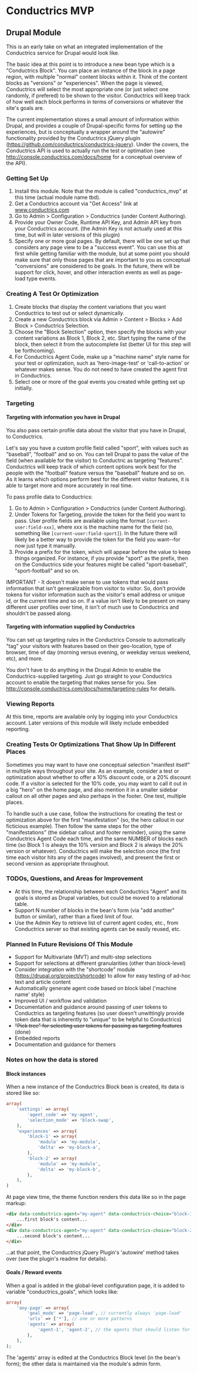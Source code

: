 # Conductrics MVP
## Drupal Module

This is an early take on what an integrated implementation of the Conductrics service for Drupal would look like.

The basic idea at this point is to introduce a new bean type which is a "Conductrics Block". You can place an instance of the block
in a page region, with multiple "normal" content blocks within it. Think of the content blocks as "versions" or "experiences". When the page is viewed, Conductrics will select the most appropriate one (or just select one randomly, if prefered) to be shown to the visitor. Conductrics will keep track of how well each block performs in terms of conversions or whatever the site's goals are.

The current implementation stores a small amount of information within Drupal, and provides a couple of Drupal-specific forms for setting up the experiences, but is conceptually a wrapper around the "autowire" functionality provided by the Conductrics jQuery plugin (https://github.com/conductrics/conductrics-jquery). Under the covers, the Conductrics API is used to actually run the test or optimation (see http://console.conductrics.com/docs/home for a conceptual overview of the API).

### Getting Set Up

1. Install this module. Note that the module is called "conductrics_mvp" at this time (actual module name tbd).
2. Get a Conductrics account via "Get Access" link at www.conductrics.com
3. Go to Admin > Configuration > Conductrics (under Content Authoring).
4. Provide your Owner Code, Runtime API Key, and Admin API key from your Conductrics account.
   (the Admin Key is not actually used at this time, but will in later versions of this plugin)
5. Specify one or more goal pages.
   By default, there will be one set up that considers any page view to be a "success event". You can use this at first while getting familiar with the module, but at some point you should make sure that only those pages that are important to you as conceptual "conversions" are considered to be goals.
   In the future, there will be support for click, hover, and other interaction events as well as page-load type events.

### Creating A Test Or Optimization

1. Create blocks that display the content variations that you want Conductrics to test out or select dynamically.
2. Create a new Conductrics block via Admin > Content > Blocks > Add Block > Conductrics Selection.
3. Choose the "Block Selection" option, then specify the blocks with your content variations as Block 1, Block 2, etc. Start typing the name of the block, then select it from the autocomplete list (better UI for this step will be forthcoming).
4. For Conductrics Agent Code, make up a "machine name" style name for your test or optimization, such as 'hero-image-test' or 'call-to-action' or whatever makes sense. You do not need to have created the agent first in Conductrics.
5. Select one or more of the goal events you created while getting set up initially.

### Targeting

#### Targeting with information you have in Drupal

You also pass certain profile data about the visitor that you have in Drupal, to Conductrics.

Let's say you have a custom profile field called "sport", with values such as "baseball", "football" and so on. You can tell Drupal to pass the value of the field (when available for the visitor) to Conductric as targeting "features". Conductrics will keep track of which content options work best for the people with the "football" feature versus the "baseball" feature and so on. As it learns which options perform best for the different visitor features, it is able to target more and more accurately in real time.

To pass profile data to Conductrics:
1. Go to Admin > Configuration > Conductrics (under Content Authoring).
2. Under Tokens for Targeting, provide the token for the field you want to pass. User profile fields are available using the format `[current-user:field-xxx]`, where xxx is the machine name for the field (so, something like `[current-user:field-sport]`). In the future there will likely be a better way to provide the token for the field you want--for now just type it manually.
3. Provide a prefix for the token, which will appear before the value to keep things organized. For instance, if you provide "sport" as the prefix, then on the Conductrics side your features might be called "sport-baseball", "sport-football" and so on.

IMPORTANT - It doesn't make sense to use tokens that would pass information that isn't generalizable from visitor to visitor. So, don't provide tokens for visitor information such as the visitor's email address or unique id, or the current time and so on. If a value isn't likely to be present on many different user profiles over time, it isn't of much use to Conductrics and shouldn't be passed along.

#### Targeting with information supplied by Conductrics

You can set up targeting rules in the Conductrics Console to automatically "tag" your visitors with features based on their geo-location, type of browser, time of day (morning versus evening, or weekday versus weekend, etc), and more.

You don't have to do anything in the Drupal Admin to enable the Conductrics-supplied targeting. Just go straight to your Conductrics account to enable the targeting that makes sense for you. See http://console.conductrics.com/docs/home/targeting-rules for details.

### Viewing Reports

At this time, reports are available only by logging into your Conductrics account.
Later versions of this module will likely include embedded reporting.

### Creating Tests Or Optimizations That Show Up In Different Places

Sometimes you may want to have one conceptual selection "manifest itself" in multiple ways throughout your site. As an example, consider a test or
optimization about whether to offer a 10% discount code, or a 20% discount code. If a visitor is selected for the 10% code, you may want to call it out in a big "hero" on the home page, and also mention it in a smaller sidebar callout on all other pages and also perhaps in the footer. One test, multiple places.

To handle such a use case, follow the instructions for creating the test or optimization above for the first "manifestation" (so, the hero callout in our ficticious example). Then follow the same steps for the other "manifestations" (the sidebar callout and footer reminder), using the same Conductrics Agent Code each time, and the same NUMBER of blocks each time (so Block 1 is always the 10% version and Block 2 is always the 20% version or whatever). Conductrics will make the selection once (the first time each visitor hits any of the pages involved), and present the first or second version as appropriate throughout.

### TODOs, Questions, and Areas for Improvement

- At this time, the relationship between each Conductrics "Agent" and its goals is stored as Drupal variables, but could be moved to a relational table.
- Support N number of blocks in the bean's form (via "add another" button or similar), rather than a fixed limit of four.
- Use the Admin Key to retrieve list of current agent codes, etc., from Conductrics server so that existing agents can be easily reused, etc.

### Planned In Future Revisions Of This Module

- Support for Multivariate (MVT) and multi-step selections
- Support for selections at different granularities (other than block-level)
- Consider integration with the "shortcode" module (https://drupal.org/project/shortcode) to allow for easy testing of ad-hoc text and article content
- Automatically generate agent code based on block label ('machine name' style)
- Improved UI / workflow and validation
- Documentation and guidance around passing of user tokens to Conductrics as targeting features (so user doesn't unwittingly provide token data that is inherently to "unique" to be helpful to Conductrics)
- ~~"Pick tree" for selecting user tokens for passing as targeting features~~ (done)
- Embedded reports
- Documentation and guidance for themers

### Notes on how the data is stored

#### Block instances
When a new instance of the Conductrics Block bean is created, its data is stored like so:

```php
array(
	'settings' => array(
		'agent_code' => 'my-agent',
		'selection_mode' => 'block-swap',
	),
	'experiences' => array(
		'block-1' => array(
			'module' => 'my-module',
			'delta' => 'my-block-a',
		),
		'block-2' => array(
			'module' => 'my-module',
			'delta' => 'my-block-b',
		),
	),
)
```

At page view time, the theme function renders this data like so in the page markup:

```html
<div data-conductrics-agent="my-agent" data-conductrics-choice="block-1">
	...first block's content...
</div>
<div data-conductrics-agent="my-agent" data-conductrics-choice="block-2">
	...second block's content...
</div>
```

...at that point, the Conductrics jQuery Plugin's 'autowire' method takes over (see the plugin's readme for details).

#### Goals / Reward events

When a goal is added in the global-level configuration page, it is added to variable "conductrics_goals", which looks like:

```php
array(
	'any-page' => array(
		'goal_mode' => 'page-load', // currently always 'page-load'
		'urls' => ['*'], // one or more patterns
		'agents' => array(
			'agent-1', 'agent-2', // the agents that should listen for this goal event
		),
	),
);
```

The 'agents' array is edited at the Conductrics Block level (in the bean's form); the other data is maintained via the module's admin form.
